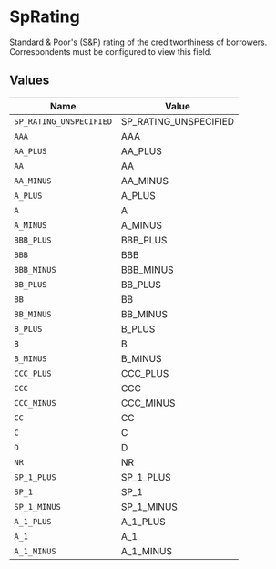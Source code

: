 # SpRating

Standard & Poor's (S&P) rating of the creditworthiness of borrowers. Correspondents must be configured to view this field.


## Values

| Name                    | Value                   |
| ----------------------- | ----------------------- |
| `SP_RATING_UNSPECIFIED` | SP_RATING_UNSPECIFIED   |
| `AAA`                   | AAA                     |
| `AA_PLUS`               | AA_PLUS                 |
| `AA`                    | AA                      |
| `AA_MINUS`              | AA_MINUS                |
| `A_PLUS`                | A_PLUS                  |
| `A`                     | A                       |
| `A_MINUS`               | A_MINUS                 |
| `BBB_PLUS`              | BBB_PLUS                |
| `BBB`                   | BBB                     |
| `BBB_MINUS`             | BBB_MINUS               |
| `BB_PLUS`               | BB_PLUS                 |
| `BB`                    | BB                      |
| `BB_MINUS`              | BB_MINUS                |
| `B_PLUS`                | B_PLUS                  |
| `B`                     | B                       |
| `B_MINUS`               | B_MINUS                 |
| `CCC_PLUS`              | CCC_PLUS                |
| `CCC`                   | CCC                     |
| `CCC_MINUS`             | CCC_MINUS               |
| `CC`                    | CC                      |
| `C`                     | C                       |
| `D`                     | D                       |
| `NR`                    | NR                      |
| `SP_1_PLUS`             | SP_1_PLUS               |
| `SP_1`                  | SP_1                    |
| `SP_1_MINUS`            | SP_1_MINUS              |
| `A_1_PLUS`              | A_1_PLUS                |
| `A_1`                   | A_1                     |
| `A_1_MINUS`             | A_1_MINUS               |